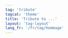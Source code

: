 ```yaml
---
tag: 'tribute'
tagcat: 'theme'
title: 'Tribute to ...'
layout: 'tag-layout'
lang_fr: '/fr/tag/hommage'
---
```

